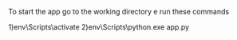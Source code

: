 To start the app go to the working directory e run these commands

1)env\Scripts\activate
2)env\Scripts\python.exe app.py
